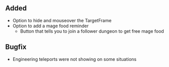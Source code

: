 ## Added

- Option to hide and mouseover the TargetFrame
- Option to add a mage food reminder
    - Button that tells you to join a follower dungeon to get free mage food

## Bugfix

- Engineering teleports were not showing on some situations
